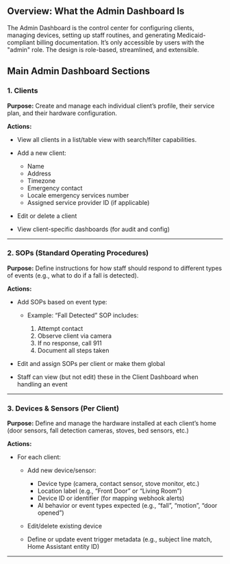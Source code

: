 ## Overview: What the Admin Dashboard Is

The Admin Dashboard is the control center for configuring clients, managing devices, setting up staff routines, and generating Medicaid-compliant billing documentation. It’s only accessible by users with the "admin" role. The design is role-based, streamlined, and extensible.

## Main Admin Dashboard Sections

### 1. Clients

**Purpose:** Create and manage each individual client’s profile, their service plan, and their hardware configuration.

**Actions:**

* View all clients in a list/table view with search/filter capabilities.
* Add a new client:

  * Name
  * Address
  * Timezone
  * Emergency contact
  * Locale emergency services number
  * Assigned service provider ID (if applicable)
* Edit or delete a client
* View client-specific dashboards (for audit and config)

---

### 2. SOPs (Standard Operating Procedures)

**Purpose:** Define instructions for how staff should respond to different types of events (e.g., what to do if a fall is detected).

**Actions:**

* Add SOPs based on event type:

  * Example: “Fall Detected” SOP includes:

    1. Attempt contact
    2. Observe client via camera
    3. If no response, call 911
    4. Document all steps taken
* Edit and assign SOPs per client or make them global
* Staff can view (but not edit) these in the Client Dashboard when handling an event

---

### 3. Devices & Sensors (Per Client)

**Purpose:** Define and manage the hardware installed at each client’s home (door sensors, fall detection cameras, stoves, bed sensors, etc.)

**Actions:**

* For each client:

  * Add new device/sensor:

    * Device type (camera, contact sensor, stove monitor, etc.)
    * Location label (e.g., “Front Door” or “Living Room”)
    * Device ID or identifier (for mapping webhook alerts)
    * AI behavior or event types expected (e.g., “fall”, “motion”, “door opened”)
  * Edit/delete existing device
  * Define or update event trigger metadata (e.g., subject line match, Home Assistant entity ID)

---